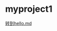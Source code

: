 # myproject1

[转到hello.md](https://github.com/jujusteven/myproject1/blob/609f24cb074819f1eab560a7223378ec4c30eb9f/hello.md)

